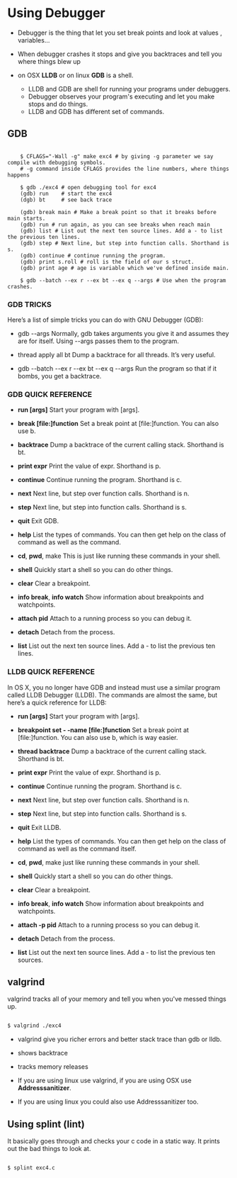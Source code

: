 
# Using Debugger

* Debugger is the thing that let you set break points and look at values , variables...

* When debugger crashes it stops and give you backtraces and tell you where things blew up

* on OSX **LLDB** or on linux **GDB** is a shell. 
	* LLDB and GDB are shell for running your programs under debuggers.
	* Debugger observes your program's executing and let you make stops and do things.  
	* LLDB and GDB has different set of commands.

## GDB	

```

	$ CFLAGS="-Wall -g" make exc4 # by giving -g parameter we say compile with debugging symbols.
	# -g command inside CFLAGS provides the line numbers, where things happens
	
	$ gdb ./exc4 # open debugging tool for exc4
	(gdb) run 	 # start the exc4
	(dgb) bt  	 # see back trace

	(gdb) break main # Make a break point so that it breaks before main starts.
	(gdb) run # run again, as you can see breaks when reach main
	(gdb) list # List out the next ten source lines. Add a - to list the previous ten lines.
	(gdb) step # Next line, but step into function calls. Shorthand is s.
	(gdb) continue # continue running the program.
	(gdb) print s.roll # roll is the field of our s struct.
	(gdb) print age # age is variable which we've defined inside main.

	$ gdb --batch --ex r --ex bt --ex q --args # Use when the program crashes.
```


### GDB TRICKS

Here’s a list of simple tricks you can do with GNU Debugger (GDB):

* gdb --args Normally, gdb takes arguments you give it and assumes they are for itself. Using --args passes them to the program.

* thread apply all bt Dump a backtrace for all threads. It’s very useful.

* gdb --batch --ex r --ex bt --ex q --args Run the program so that if it bombs, you get a backtrace.

### GDB QUICK REFERENCE

* **run [args]** Start your program with [args].

* **break [file:]function** Set a break point at [file:]function. You can also use b.

* **backtrace** Dump a backtrace of the current calling stack. Shorthand is bt.

* **print expr** Print the value of expr. Shorthand is p.

* **continue** Continue running the program. Shorthand is c.

* **next** Next line, but step over function calls. Shorthand is n.

* **step** Next line, but step into function calls. Shorthand is s.

* **quit** Exit GDB.

* **help** List the types of commands. You can then get help on the class of command as well as the command.

* **cd**, **pwd**, make This is just like running these commands in your shell.

* **shell** Quickly start a shell so you can do other things.

* **clear** Clear a breakpoint.

* **info break**, **info watch** Show information about breakpoints and watchpoints.

* **attach pid** Attach to a running process so you can debug it.

* **detach** Detach from the process.

* **list** List out the next ten source lines. Add a - to list the previous ten lines.

### LLDB QUICK REFERENCE


In OS X, you no longer have GDB and instead must use a similar program called LLDB Debugger (LLDB). The commands are almost the same, but here’s a quick reference for LLDB:


* **run [args]** Start your program with [args].


* **breakpoint set - -name [file:]function** Set a break point at [file:]function. You can also use b, which is way easier.


* **thread backtrace** Dump a backtrace of the current calling stack. Shorthand is bt.


* **print expr** Print the value of expr. Shorthand is p.


* **continue** Continue running the program. Shorthand is c.


* **next** Next line, but step over function calls. Shorthand is n.


* **step** Next line, but step into function calls. Shorthand is s.


* **quit** Exit LLDB.


* **help** List the types of commands. You can then get help on the class of command as well as the command itself.


* **cd**, **pwd**, make just like running these commands in your shell.


* **shell** Quickly start a shell so you can do other things.


* **clear** Clear a breakpoint.


* **info break**, **info watch** Show information about breakpoints and watchpoints.


* **attach -p pid** Attach to a running process so you can debug it.

* **detach** Detach from the process.

* **list** List out the next ten source lines. Add a - to list the previous ten sources.


## valgrind

valgrind tracks all of your memory and tell you when you've messed things up.

```bash

$ valgrind ./exc4

```

* valgrind give you richer errors and better stack trace than gdb or lldb.

* shows backtrace

* tracks memory releases

* If you are using linux use valgrind, if you are using OSX use **Addresssanitizer**.

* If you are using linux you could also use Addresssanitizer too.


## Using splint (lint)

It basically goes through and checks your c code in a static way. It prints out the bad things to look at.


```bash

$ splint exc4.c

```

